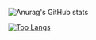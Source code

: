 
![Anurag's GitHub stats](https://github-readme-stats.vercel.app/api?username=Dimianas&show_icons=true&theme=radical)

[![Top Langs](https://github-readme-stats.vercel.app/api/top-langs/?username=Dimianas&layout=demo&theme=radical)](https://github.com/anuraghazra/github-readme-stats)
